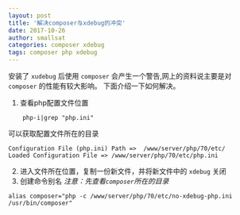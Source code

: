 ```yaml
---
layout: post
title: '解决composer与xdebug的冲突'
date: 2017-10-26
author: smallsat
categories: composer xdebug
tags: composer php xdebug
---
```

安装了 `xudebug` 后使用 `composer` 会产生一个警告,网上的资料说主要是对 `composer` 的性能有较大影响。
下面介绍一下如何解决。
1. 查看php配置文件位置
```shell
    php-i|grep "php.ini"
```
可以获取配置文件所在的目录
``` shell
Configuration File (php.ini) Path =>  /www/server/php/70/etc/
Loaded Configuration File => /www/server/php/70/etc/php.ini
```
2. 进入文件所在位置，复制一份新文件，并将新文件中的 `xdebug` 关闭
3. 创建命令别名
*注意：先查看`composer`所在的目录*
```shell
alias composer="php -c /www/server/php/70/etc/no-xdebug-php.ini /usr/bin/composer"
```
